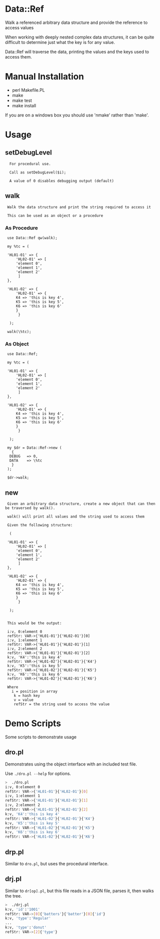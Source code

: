 
# Data::Ref


Walk a referenced arbitrary data structure and provide the reference to access values

When working with deeply nested complex data structures, it can be quite difficult to determine just what the key is for any value.

Data::Ref will traverse the data, printing the values and the keys used to access them.

# Manual Installation

- perl Makefile.PL
- make
- make test
- make install

If you are on a windows box you should use 'nmake' rather than 'make'.

# Usage

## setDebugLevel
      For procedural use.

      Call as setDebugLevel($i);

      A value of 0 disables debugging output (default)

## walk
     Walk the data structure and print the string required to access it

     This can be used as an object or a procedure

### As Procedure
     use Data::Ref qw(walk);

     my %tc = (

	 'HL01-01' => {
	     'HL02-01' => [
		 'element 0',
		 'element 1',
		 'element 2'
	      ]
	 },

	 'HL01-02' => {
	     'HL02-01' => {
		 K4 => 'this is key 4',
		 K5 => 'this is key 5',
		 K6 => 'this is key 6'
	     }
	      }

      );

     walk(\%tc);

### As Object
     use Data::Ref;

     my %tc = (

	 'HL01-01' => {
	     'HL02-01' => [
		 'element 0',
		 'element 1',
		 'element 2'
	      ]
	 },

	 'HL01-02' => {
	     'HL02-01' => {
		 K4 => 'this is key 4',
		 K5 => 'this is key 5',
		 K6 => 'this is key 6'
	     }
	      }

      );

     my $dr = Data::Ref->new (
       {
	  DEBUG   => 0,
	  DATA	  => \%tc
       }
     );

     $dr->walk;

## new
     Given an arbitrary data structure, create a new object that can then be traversed by walk().

     walk() will print all values and the string used to access them

     Given the following structure:

      (

	 'HL01-01' => {
	     'HL02-01' => [
		 'element 0',
		 'element 1',
		 'element 2'
	      ]
	 },

	 'HL01-02' => {
	     'HL02-01' => {
		 K4 => 'this is key 4',
		 K5 => 'this is key 5',
		 K6 => 'this is key 6'
	     }
	      }

      );


     This would be the output:

     i:v, 0:element 0
     refStr: VAR->{'HL01-01'}{'HL02-01'}[0]
     i:v, 1:element 1
     refStr: VAR->{'HL01-01'}{'HL02-01'}[1]
     i:v, 2:element 2
     refStr: VAR->{'HL01-01'}{'HL02-01'}[2]
     k:v, 'K4':'this is key 4'
     refStr: VAR->{'HL01-02'}{'HL02-01'}{'K4'}
     k:v, 'K5':'this is key 5'
     refStr: VAR->{'HL01-02'}{'HL02-01'}{'K5'}
     k:v, 'K6':'this is key 6'
     refStr: VAR->{'HL01-02'}{'HL02-01'}{'K6'}

     Where
       i = position in array
	    k = hash key
	    v = value
	    refStr = the string used to access the value

# Demo Scripts

Some scripts to demonstrate usage

## dro.pl

Demonstrates using the object interface with an included test file.

Use `./dro.pl --help` for options.

```bash
>  ./dro.pl
i:v, 0:element 0
refStr: VAR->{'HL01-01'}{'HL02-01'}[0]
i:v, 1:element 1
refStr: VAR->{'HL01-01'}{'HL02-01'}[1]
i:v, 2:element 2
refStr: VAR->{'HL01-01'}{'HL02-01'}[2]
k:v, 'K4':'this is key 4'
refStr: VAR->{'HL01-02'}{'HL02-01'}{'K4'}
k:v, 'K5':'this is key 5'
refStr: VAR->{'HL01-02'}{'HL02-01'}{'K5'}
k:v, 'K6':'this is key 6'
refStr: VAR->{'HL01-02'}{'HL02-01'}{'K6'}
```

## drp.pl

Similar to `dro.pl`, but uses the procedural interface.

## drj.pl

Similar to `dr[op].pl`, but this file reads in a JSON file, parses it, then walks the tree.

```bash
>  ./drj.pl
k:v, 'id':'1001'
refStr: VAR->[0]{'batters'}{'batter'}[0]{'id'}
k:v, 'type':'Regular'
...
k:v, 'type':'donut'
refStr: VAR->[2]{'type'}
```


